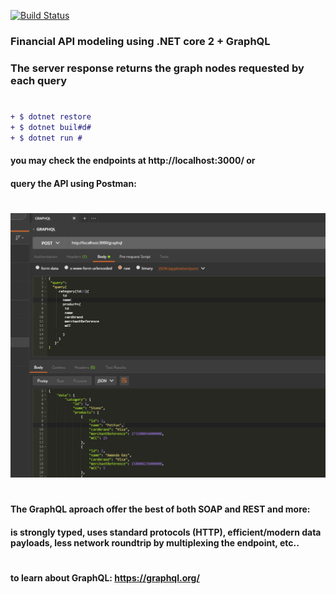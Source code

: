 [ ![Build Status](https://travis-ci.org/PierreZ/goStatic.svg?branch=master)](https://travis-ci.org) 
### Financial API modeling using .NET core 2 + GraphQL 
### The server response returns the graph nodes requested by each query
#
```diff
+ $ dotnet restore
+ $ dotnet buil#d#
+ $ dotnet run #
```
#### you may check the endpoints at http://localhost:3000/  or 
#### query the API using Postman:
#
![Screenshot](graph.PNG)
#
#### The GraphQL aproach offer the best of both SOAP and REST and more:
#### is strongly typed, uses standard protocols (HTTP), efficient/modern data payloads, less network roundtrip by multiplexing the endpoint, etc..
#
#### to learn about GraphQL: https://graphql.org/



